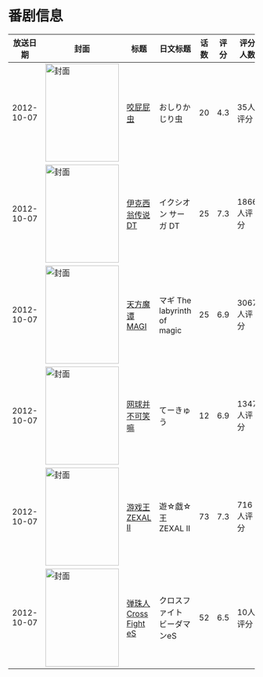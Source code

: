 # 番剧信息

|放送日期|封面|标题|日文标题|话数|评分|评分人数|
|---|---|---|---|---|---|---|
|2012-10-07|<img src="https://lain.bgm.tv/pic/cover/c/d2/ce/39759_ZuFUv.jpg" alt="封面" style="width:150px;height:200px;object-fit:cover;">|[咬屁屁虫](https://bangumi.tv/subject/39759)|おしりかじり虫|20|4.3|35人评分|
|2012-10-07|<img src="https://lain.bgm.tv/pic/cover/c/80/76/42707_fDdXi.jpg" alt="封面" style="width:150px;height:200px;object-fit:cover;">|[伊克西翁传说DT](https://bangumi.tv/subject/42707)|イクシオン サーガ DT|25|7.3|1866人评分|
|2012-10-07|<img src="https://lain.bgm.tv/pic/cover/c/9d/12/42786_kXkkg.jpg" alt="封面" style="width:150px;height:200px;object-fit:cover;">|[天方魔谭MAGI](https://bangumi.tv/subject/42786)|マギ The labyrinth of magic|25|6.9|3067人评分|
|2012-10-07|<img src="https://lain.bgm.tv/pic/cover/c/21/82/46832_1Z273.jpg" alt="封面" style="width:150px;height:200px;object-fit:cover;">|[网球并不可笑嘛](https://bangumi.tv/subject/46832)|てーきゅう|12|6.9|1347人评分|
|2012-10-07|<img src="https://lain.bgm.tv/pic/cover/c/c7/06/48670_oBVzG.jpg" alt="封面" style="width:150px;height:200px;object-fit:cover;">|[游戏王ZEXAL II](https://bangumi.tv/subject/48670)|遊☆戯☆王ZEXAL II|73|7.3|716人评分|
|2012-10-07|<img src="https://lain.bgm.tv/pic/cover/c/0a/1e/48766_x7128.jpg" alt="封面" style="width:150px;height:200px;object-fit:cover;">|[弹珠人Cross Fight eS](https://bangumi.tv/subject/48766)|クロスファイト ビーダマンeS|52|6.5|10人评分|
